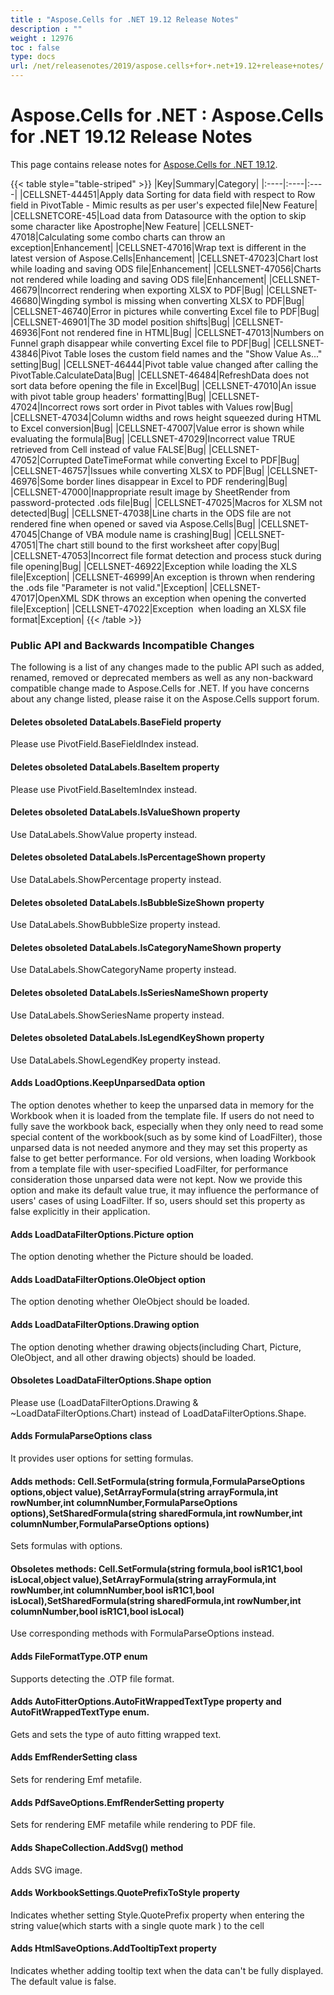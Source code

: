 ```yaml
---
title : "Aspose.Cells for .NET 19.12 Release Notes" 
description : "" 
weight : 12976 
toc : false
type: docs
url: /net/releasenotes/2019/aspose.cells+for+.net+19.12+release+notes/
---
```


# Aspose.Cells for .NET : Aspose.Cells for .NET 19.12 Release Notes


This page contains release notes for [Aspose.Cells for .NET 19.12](https://www.nuget.org/packages/Aspose.Cells/19.12.0).

{{< table style="table-striped" >}}
|Key|Summary|Category|
|:----|:----|:----|
|CELLSNET-44451|Apply data Sorting for data field with respect to Row field in PivotTable - Mimic results as per user's expected file|New Feature|
|CELLSNETCORE-45|Load data from Datasource with the option to skip some character like Apostrophe|New Feature|
|CELLSNET-47018|Calculating some combo charts can throw an exception|Enhancement|
|CELLSNET-47016|Wrap text is different in the latest version of Aspose.Cells|Enhancement|
|CELLSNET-47023|Chart lost while loading and saving ODS file|Enhancement|
|CELLSNET-47056|Charts not rendered while loading and saving ODS file|Enhancement|
|CELLSNET-46679|Incorrect rendering when exporting XLSX to PDF|Bug|
|CELLSNET-46680|Wingding symbol is missing when converting XLSX to PDF|Bug|
|CELLSNET-46740|Error in pictures while converting Excel file to PDF|Bug|
|CELLSNET-46901|The 3D model position shifts|Bug|
|CELLSNET-46936|Font not rendered fine in HTML|Bug|
|CELLSNET-47013|Numbers on Funnel graph disappear while converting Excel file to PDF|Bug|
|CELLSNET-43846|Pivot Table loses the custom field names and the "Show Value As..." setting|Bug|
|CELLSNET-46444|Pivot table value changed after calling the PivotTable.CalculateData|Bug|
|CELLSNET-46484|RefreshData does not sort data before opening the file in Excel|Bug|
|CELLSNET-47010|An issue with pivot table group headers' formatting|Bug|
|CELLSNET-47024|Incorrect rows sort order in Pivot tables with Values row|Bug|
|CELLSNET-47034|Column widths and rows height squeezed during HTML to Excel conversion|Bug|
|CELLSNET-47007|Value error is shown while evaluating the formula|Bug|
|CELLSNET-47029|Incorrect value TRUE retrieved from Cell instead of value FALSE|Bug|
|CELLSNET-47052|Corrupted DateTimeFormat while converting Excel to PDF|Bug|
|CELLSNET-46757|Issues while converting XLSX to PDF|Bug|
|CELLSNET-46976|Some border lines disappear in Excel to PDF rendering|Bug|
|CELLSNET-47000|Inappropriate result image by SheetRender from password-protected .ods file|Bug|
|CELLSNET-47025|Macros for XLSM not detected|Bug|
|CELLSNET-47038|Line charts in the ODS file are not rendered fine when opened or saved via Aspose.Cells|Bug|
|CELLSNET-47045|Change of VBA module name is crashing|Bug|
|CELLSNET-47051|The chart still bound to the first worksheet after copy|Bug|
|CELLSNET-47053|Incorrect file format detection and process stuck during file opening|Bug|
|CELLSNET-46922|Exception while loading the XLS file|Exception|
|CELLSNET-46999|An exception is thrown when rendering the .ods file "Parameter is not valid."|Exception|
|CELLSNET-47017|OpenXML SDK throws an exception when opening the converted file|Exception|
|CELLSNET-47022|Exception  when loading an XLSX file format|Exception|
{{< /table >}}

### Public API and Backwards Incompatible Changes

The following is a list of any changes made to the public API such as added, renamed, removed or deprecated members as well as any non-backward compatible change made to Aspose.Cells for .NET. If you have concerns about any change listed, please raise it on the Aspose.Cells support forum.

#### Deletes obsoleted DataLabels.BaseField property

Please use PivotField.BaseFieldIndex instead.

#### Deletes obsoleted DataLabels.BaseItem property

Please use PivotField.BaseItemIndex instead.

#### Deletes obsoleted DataLabels.IsValueShown property

Use DataLabels.ShowValue property instead.

#### Deletes obsoleted DataLabels.IsPercentageShown property

Use DataLabels.ShowPercentage property instead.

#### Deletes obsoleted DataLabels.IsBubbleSizeShown property

Use DataLabels.ShowBubbleSize property instead.

#### Deletes obsoleted DataLabels.IsCategoryNameShown property

Use DataLabels.ShowCategoryName property instead.

#### Deletes obsoleted DataLabels.IsSeriesNameShown property

Use DataLabels.ShowSeriesName property instead.

#### Deletes obsoleted DataLabels.IsLegendKeyShown property

Use DataLabels.ShowLegendKey property instead.

#### Adds LoadOptions.KeepUnparsedData option

The option denotes whether to keep the unparsed data in memory for the Workbook when it is loaded from the template file. If users do not need to fully save the workbook back, especially when they only need to read some special content of the workbook(such as by some kind of LoadFilter), those unparsed data is not needed anymore and they may set this property as false to get better performance. For old versions, when loading Workbook from a template file with user-specified LoadFilter, for performance consideration those unparsed data were not kept. Now we provide this option and make its default value true, it may influence the performance of users' cases of using LoadFilter. If so, users should set this property as false explicitly in their application.

#### Adds LoadDataFilterOptions.Picture option

The option denoting whether the Picture should be loaded.

#### Adds LoadDataFilterOptions.OleObject option

The option denoting whether OleObject should be loaded.

#### Adds LoadDataFilterOptions.Drawing option

The option denoting whether drawing objects(including Chart, Picture, OleObject, and all other drawing objects) should be loaded.

#### Obsoletes LoadDataFilterOptions.Shape option

Please use (LoadDataFilterOptions.Drawing & ~LoadDataFilterOptions.Chart) instead of LoadDataFilterOptions.Shape.

#### Adds FormulaParseOptions class

It provides user options for setting formulas.

#### Adds methods: Cell.SetFormula(string formula,FormulaParseOptions options,object value),SetArrayFormula(string arrayFormula,int rowNumber,int columnNumber,FormulaParseOptions options),SetSharedFormula(string sharedFormula,int rowNumber,int columnNumber,FormulaParseOptions options)

Sets formulas with options.

#### Obsoletes methods: Cell.SetFormula(string formula,bool isR1C1,bool isLocal,object value),SetArrayFormula(string arrayFormula,int rowNumber,int columnNumber,bool isR1C1,bool isLocal),SetSharedFormula(string sharedFormula,int rowNumber,int columnNumber,bool isR1C1,bool isLocal)

Use corresponding methods with FormulaParseOptions instead.

#### Adds FileFormatType.OTP enum

Supports detecting the .OTP file format.

#### Adds AutoFitterOptions.AutoFitWrappedTextType property and AutoFitWrappedTextType enum.

Gets and sets the type of auto fitting wrapped text.

#### Adds EmfRenderSetting class

Sets for rendering Emf metafile.

#### Adds PdfSaveOptions.EmfRenderSetting property

Sets for rendering EMF metafile while rendering to PDF file.

#### Adds ShapeCollection.AddSvg() method

Adds SVG image.

#### Adds WorkbookSettings.QuotePrefixToStyle property

Indicates whether setting Style.QuotePrefix property when entering the string value(which starts with a single quote mark ) to the cell 

#### Adds HtmlSaveOptions.AddTooltipText property

Indicates whether adding tooltip text when the data can't be fully displayed. The default value is false.

